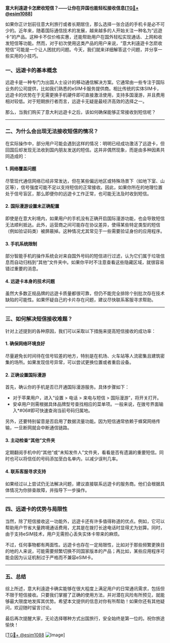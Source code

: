 **意大利遠遊卡怎麽收短信？——让你在异国也能轻松接收信息[[TG💪+ @esim1088](https://t.me/s/esim1088)]**

如果你正计划前往意大利旅行或者长期居住，那么选择一张合适的手机卡是必不可少的。近年来，随着国际通信技术的发展，越来越多的人开始关注一种名为“远遊卡”的产品。这种卡不仅价格实惠，还能帮助用户在国外轻松实现通话、上网和收发短信等功能。然而，对于初次使用这类产品的用户来说，“意大利遠遊卡怎麽收短信”可能是一个让人困扰的问题。今天，我们就来详细解答这个问题，并分享一些实用的小技巧。

### **一、远遊卡的基本概念**

远遊卡是一种专门为出国人士设计的移动通信解决方案。它通常由一些专注于国际业务的公司提供，比如我们熟悉的eSIM卡服务提供商。相比传统的实体SIM卡，远遊卡的优势在于无需更换手机硬件即可直接激活使用，支持多国漫游，并且费用相对较低。对于短期旅行者而言，远遊卡无疑是最经济高效的选择之一。

那么，当我们购买了意大利远遊卡之后，该如何确保能够正常接收到短信呢？

---

### **二、为什么会出现无法接收短信的情况？**

在实际操作中，部分用户可能会遇到这样的情况：明明已经成功激活了远遊卡，但回国后却发现无法收到国内朋友发送的短信。这并非偶然现象，而是由多种因素共同造成的：

#### **1. 网络覆盖问题**
尽管现代通信网络已经非常发达，但在某些偏远地区或特殊场景下（如地下室、山区等），信号强度可能不足以支持短信的正常接收。因此，如果你所在的地理位置处于信号盲区，那么即便你的远遊卡工作正常，也可能无法及时收到短信。

#### **2. 国际漫游设置未正确配置**
即使是在意大利境内，如果用户的手机没有正确开启国际漫游功能，也会导致短信无法顺利抵达。此外，运营商之间可能存在协议差异，使得某些特定类型的短信（例如验证码类）被屏蔽掉。这种情况尤其常见于一些需要验证身份的应用程序。

#### **3. 手机系统限制**
部分智能手机的操作系统会对来自国外号码的短信进行过滤，认为它们属于垃圾信息而自动归档到“其他”文件夹中。如果你平时不注意查看这些隐藏区域，就很容易错过重要的消息。

#### **4. 远遊卡本身的技术问题**
虽然大多数正规品牌的远遊卡质量都很可靠，但仍不能完全排除个别批次存在技术缺陷的可能性。如果怀疑自己的卡片存在问题，建议尽快联系客服寻求帮助。

---

### **三、如何解决短信接收难题？**

针对上述提到的各种原因，我们可以采取以下措施来提高短信接收的成功率：

#### **1. 确保网络环境良好**
尽量避免长时间待在信号较差的地方，特别是在机场、火车站等人流密集且建筑密集的场所。如果发现信号异常，可以尝试更换位置或者重启设备。

#### **2. 正确设置国际漫游**
首先，确认你的手机是否已开通国际漫游服务。具体步骤如下：
- 对于苹果用户，进入“设置 > 电话 > 来电与短信 > 国际漫游”，将开关打开。
- 安卓用户则需根据具体品牌型号查找相应的菜单项。一般来说，在拨号界面输入*#06#即可快速查询当前号码归属地。

另外，还要特别留意是否启用了数据流量功能。因为短信通常依赖于蜂窝网络传输，一旦断网就会中断通信链路。

#### **3. 主动检查“其他”文件夹**
定期翻阅手机中的“其他”或“未知发件人”文件夹，看看是否有遗漏的重要短信。同时也可以将信任的号码添加至白名单内，以减少误判几率。

#### **4. 联系客服寻求支持**
如果经过以上尝试仍无法解决问题，建议直接联系远遊卡的服务商。他们会根据具体情况为你排查故障，并指导下一步操作。

---

### **四、远遊卡的优势与局限性**

当然，除了短信接收这一功能外，远遊卡还有许多值得称道的优点。例如，它可以帮助用户节省大量跨境通话费用，尤其是在拨打长途电话时显得尤为划算。同时，由于支持eSIM技术，用户无需担心丢失实体卡带来的麻烦。

不过，任何事物都有两面性。远遊卡也存在一定局限性，比如对于那些频繁更换目的地的人来说，可能需要频繁切换不同国家版本的产品；再比如，某些应用程序可能会因为认证机制过于严格而不兼容eSIM卡。

---

### **五、总结**

综上所述，意大利遠遊卡确实能够在很大程度上满足用户的日常通讯需求，包括但不限于短信接收。只要我们掌握了正确的使用方法，并对潜在风险有所预见，就能够最大限度地发挥其优势。希望本文提供的信息对你有所帮助！如果你还有其他疑问，欢迎随时留言讨论。

最后再次提醒大家，无论选择哪种方式出国旅行，安全始终是第一位的。祝你旅途愉快！

[[TG💪+ @esim1088](https://t.me/s/esim1088) ![Image](https://i.postimg.cc/4NQfJmqS/Snipaste-2025-05-13-00-14-12.png)]